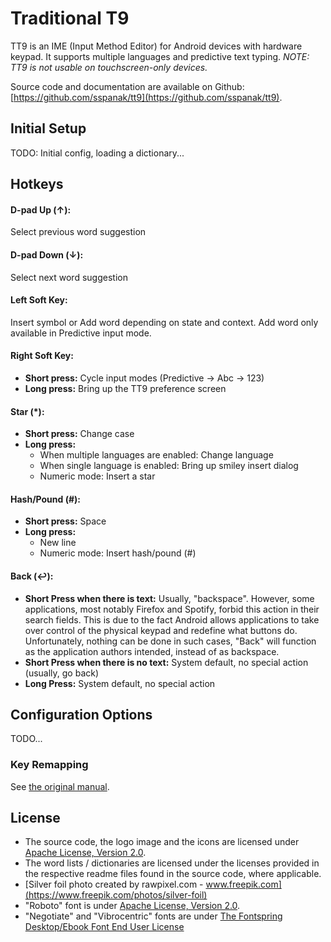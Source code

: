 # Traditional T9
TT9 is an IME (Input Method Editor) for Android devices with hardware keypad. It supports multiple languages and predictive text typing. _NOTE: TT9 is not usable on touchscreen-only devices._

Source code and documentation are available on Github: [https://github.com/sspanak/tt9](https://github.com/sspanak/tt9).

## Initial Setup
TODO: Initial config, loading a dictionary...

## Hotkeys
#### D-pad Up (↑):
Select previous word suggestion

#### D-pad Down (↓):
Select next word suggestion

#### Left Soft Key:
Insert symbol or Add word depending on state and context. Add word only available in Predictive input mode.

#### Right Soft Key:
- **Short press:** Cycle input modes (Predictive → Abc → 123)
- **Long press:** Bring up the TT9 preference screen

#### Star (\*):
- **Short press:** Change case
- **Long press:**
    - When multiple languages are enabled: Change language
    - When single language is enabled: Bring up smiley insert dialog
    - Numeric mode: Insert a star

#### Hash/Pound (#):
- **Short press:** Space
- **Long press:**
    - New line
    - Numeric mode: Insert hash/pound (#)

#### Back (↩):
- **Short Press when there is text:** Usually, "backspace". However, some applications, most notably Firefox and Spotify, forbid this action in their search fields. This is due to the fact Android allows applications to take over control of the physical keypad and redefine what buttons do. Unfortunately, nothing can be done in such cases, "Back" will function as the application authors intended, instead of as backspace.
- **Short Press when there is no text:** System default, no special action (usually, go back)
- **Long Press:** System default, no special action

## Configuration Options
TODO...

### Key Remapping
See [the original manual](https://github.com/Clam-/TraditionalT9/wiki/Key-remapping).

## License
- The source code, the logo image and the icons are licensed under [Apache License, Version 2.0](https://www.apache.org/licenses/LICENSE-2.0).
- The word lists / dictionaries are licensed under the licenses provided in the respective readme files found in the source code, where applicable.
- [Silver foil photo created by rawpixel.com - www.freepik.com](https://www.freepik.com/photos/silver-foil)
- "Roboto" font is under [Apache License, Version 2.0](https://www.apache.org/licenses/LICENSE-2.0).
- "Negotiate" and "Vibrocentric" fonts are under [The Fontspring Desktop/Ebook Font End User License](desktop-ebook-EULA-1.8.txt)